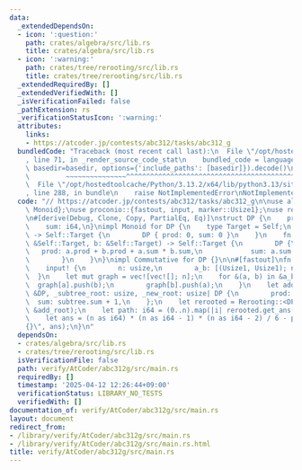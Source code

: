 ```yaml
---
data:
  _extendedDependsOn:
  - icon: ':question:'
    path: crates/algebra/src/lib.rs
    title: crates/algebra/src/lib.rs
  - icon: ':warning:'
    path: crates/tree/rerooting/src/lib.rs
    title: crates/tree/rerooting/src/lib.rs
  _extendedRequiredBy: []
  _extendedVerifiedWith: []
  _isVerificationFailed: false
  _pathExtension: rs
  _verificationStatusIcon: ':warning:'
  attributes:
    links:
    - https://atcoder.jp/contests/abc312/tasks/abc312_g
  bundledCode: "Traceback (most recent call last):\n  File \"/opt/hostedtoolcache/Python/3.13.2/x64/lib/python3.13/site-packages/onlinejudge_verify/documentation/build.py\"\
    , line 71, in _render_source_code_stat\n    bundled_code = language.bundle(stat.path,\
    \ basedir=basedir, options={'include_paths': [basedir]}).decode()\n          \
    \         ~~~~~~~~~~~~~~~^^^^^^^^^^^^^^^^^^^^^^^^^^^^^^^^^^^^^^^^^^^^^^^^^^^^^^^^^^^^^^^^^^\n\
    \  File \"/opt/hostedtoolcache/Python/3.13.2/x64/lib/python3.13/site-packages/onlinejudge_verify/languages/rust.py\"\
    , line 288, in bundle\n    raise NotImplementedError\nNotImplementedError\n"
  code: "// https://atcoder.jp/contests/abc312/tasks/abc312_g\n\nuse algebra::{Commutative,\
    \ Monoid};\nuse proconio::{fastout, input, marker::Usize1};\nuse rerooting::Rerooting;\n\
    \n#[derive(Debug, Clone, Copy, PartialEq, Eq)]\nstruct DP {\n    prod: i64,\n\
    \    sum: i64,\n}\nimpl Monoid for DP {\n    type Target = Self;\n    fn id_element()\
    \ -> Self::Target {\n        DP { prod: 0, sum: 0 }\n    }\n    fn binary_operation(a:\
    \ &Self::Target, b: &Self::Target) -> Self::Target {\n        DP {\n         \
    \   prod: a.prod + b.prod + a.sum * b.sum,\n            sum: a.sum + b.sum,\n\
    \        }\n    }\n}\nimpl Commutative for DP {}\n\n#[fastout]\nfn main() {\n\
    \    input! {\n        n: usize,\n        a_b: [(Usize1, Usize1); n - 1],\n  \
    \  }\n    let mut graph = vec![vec![]; n];\n    for &(a, b) in &a_b {\n      \
    \  graph[a].push(b);\n        graph[b].push(a);\n    }\n    let add_root = |subtree:\
    \ &DP, _subtree_root: usize, _new_root: usize| DP {\n        prod: 0,\n      \
    \  sum: subtree.sum + 1,\n    };\n    let rerooted = Rerooting::<DP, _>::new(&graph,\
    \ &add_root);\n    let path: i64 = (0..n).map(|i| rerooted.get_ans(i).prod).sum();\n\
    \    let ans = (n as i64) * (n as i64 - 1) * (n as i64 - 2) / 6 - path;\n    println!(\"\
    {}\", ans);\n}\n"
  dependsOn:
  - crates/algebra/src/lib.rs
  - crates/tree/rerooting/src/lib.rs
  isVerificationFile: false
  path: verify/AtCoder/abc312g/src/main.rs
  requiredBy: []
  timestamp: '2025-04-12 12:26:44+09:00'
  verificationStatus: LIBRARY_NO_TESTS
  verifiedWith: []
documentation_of: verify/AtCoder/abc312g/src/main.rs
layout: document
redirect_from:
- /library/verify/AtCoder/abc312g/src/main.rs
- /library/verify/AtCoder/abc312g/src/main.rs.html
title: verify/AtCoder/abc312g/src/main.rs
---
```

